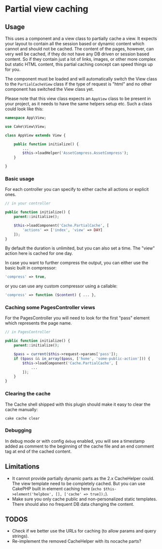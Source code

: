 # Partial view caching

## Usage
This uses a component and a view class to partially cache a view.
It expects your layout to contain all the session based or dynamic content which cannot and should not be cached.
The content of the pages, however, can very well be cached, if they do not have any DB driven or session based content.
So if they contain just a lot of links, images, or other more complex but static HTML content, this partial caching concept
can speed things up for you.

The component must be loaded and will automatically switch the View class to the `PartialCacheView` class
if the type of request is "html" and no other component has switched the View class yet.

Please note that this view class expects an `AppView` class to be present in your project, as it needs to have
the same helpers setup etc. Such a class could look like this:
```php
namespace App\View;

use Cake\View\View;

class AppView extends View {

    public function initialize() {
        ...
        $this->loadHelper('AssetCompress.AssetCompress');
    }

}
```

### Basic usage
For each controller you can specify to either cache all actions or explicit ones.

```php
// in your controller

public function initialize() {
    parent::initialize();

    $this->loadComponent('Cache.PartialCache', [
        'actions' => ['index', 'view' => DAY]
    ]);
}
```
By default the duration is unlimited, but you can also set a time. The "view" action here is cached for one day.

In case you want to further compress the output, you can either use the basic built in compressor:
```php
'compress' => true,
```
or you can use any custom compressor using a callable:
```php
'compress' => function ($content) { ... },
```

### Caching some PagesController views
For the PagesController you will need to look for the first "pass" element which represents the page name.

```php
// in PagesController

public function initialize() {
    parent::initialize();

    $pass = current($this->request->params['pass']);
    if ($pass && in_array($pass, ['home', 'some-public-action'])) {
        $this->loadComponent('Cache.PartialCache', [
            ...
        ]);
    }
}
```


### Clearing the cache

The Cache shell shipped with this plugin should make it easy to clear the cache manually:
```
cake cache clear
```


### Debugging
In debug mode or with config `debug` enabled, you will see a timestamp added as comment to the beginning of the cache file
and an end comment tag at end of the cached content.

## Limitations
- It cannot provide partially dynamic parts as the 2.x CacheHelper could. The view template need to be completely cached.
But you can use CakePHP built in element caching here (`echo $this->element('helpbox', [], ['cache' => true]);`).
- Make sure you only cache public and non-personalized static templates. There should also no frequent DB data changing the content.

## TODOS
- Check if we better use the URLs for caching (to allow params and query strings).
- Re-implement the removed CacheHelper with its nocache parts?
